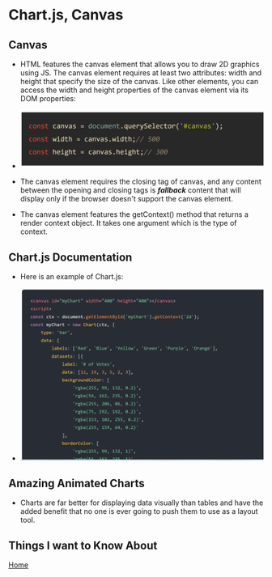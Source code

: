 # Chart.js, Canvas

## Canvas

- HTML features the canvas element that allows you to draw 2D graphics using JS. The canvas element requires at least two attributes: width and height that specify the size of the canvas. Like other elements, you can access the width and height properties of the canvas element via its DOM properties:

- ![Let](Images/Creating%20height%20and%20width.png)

- The canvas element requires the closing tag of canvas, and any content between the opening and closing tags is ***fallback*** content that will display only if the browser doesn't support the canvas element.

- The canvas element features the getContext() method that returns a render context object. It takes one argument which is the type of context.

## Chart.js Documentation

- Here is an example of Chart.js:

- ![chart.js](Images/Chart.js.png)

## Amazing Animated Charts

- Charts are far better for displaying data visually than tables and have the added benefit that no one is ever going to push them to use as a layout tool.

## Things I want to Know About

[Home](https://keelen-fisher.github.io/new-repository/)

